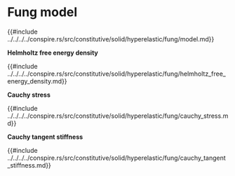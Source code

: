 # Fung model

{{#include ../../../../conspire.rs/src/constitutive/solid/hyperelastic/fung/model.md}}

**Helmholtz free energy density**

{{#include ../../../../conspire.rs/src/constitutive/solid/hyperelastic/fung/helmholtz_free_energy_density.md}}

**Cauchy stress**

{{#include ../../../../conspire.rs/src/constitutive/solid/hyperelastic/fung/cauchy_stress.md}}

**Cauchy tangent stiffness**

{{#include ../../../../conspire.rs/src/constitutive/solid/hyperelastic/fung/cauchy_tangent_stiffness.md}}

